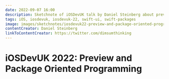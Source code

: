 ```yaml
---
date: 2022-09-07 16:00
description: Sketchnote of iOSDevUK talk by Daniel Steinberg about previews and package oriented programming
tags: iOS, iosdevuk, iosdevuk-22, swift-ui, swift-packages
image: images/sketchnotes/iosdevuk22-preview-and-package-oriented-programming-small.jpg
contentCreator: Daniel Steinberg
linkToContentCreator: https://twitter.com/dimsumthinking
---
```


# iOSDevUK 2022: Preview and Package Oriented Programming
